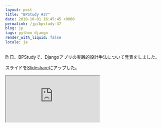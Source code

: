 ```yaml
---
layout: post
title: "BPStudy #37"
date: 2010-10-01 16:45:45 +0000
permalink: /jp/bpstudy-37
blog: jp
tags: python django
render_with_liquid: false
locale: ja
---
```


昨日、BPStudyで、Djangoアプリの実践的設計手法について発表をしました。

スライドを[Slideshare](http://www.slideshare.net/)にアップした。

<iframe
    title="Slideshare viewer"
    src="https://www.slideshare.net/slideshow/embed_code/key/7bl8ZSYjXVhyf6?startSlide=1"
    class="slideshare"
    allowfullscreen>
</iframe>

